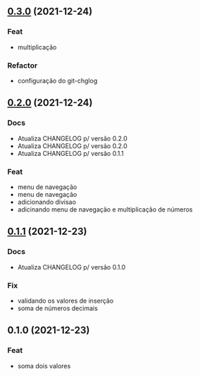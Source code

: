 
<a name="0.3.0"></a>
## [0.3.0](https://github.com/SamLucas/teste_git_chlog/compare/0.2.0...0.3.0) (2021-12-24)

### Feat

* multiplicação

### Refactor

* configuração do git-chglog


<a name="0.2.0"></a>
## [0.2.0](https://github.com/SamLucas/teste_git_chlog/compare/0.1.1...0.2.0) (2021-12-24)

### Docs

* Atualiza CHANGELOG p/ versão 0.2.0
* Atualiza CHANGELOG p/ versão 0.2.0
* Atualiza CHANGELOG p/ versão 0.1.1

### Feat

* menu de navegação
* menu de navegação
* adicionando divisao
* adicinando menu de navegação e multiplicação de números


<a name="0.1.1"></a>
## [0.1.1](https://github.com/SamLucas/teste_git_chlog/compare/0.1.0...0.1.1) (2021-12-23)

### Docs

* Atualiza CHANGELOG p/ versão 0.1.0

### Fix

* validando os valores de inserção
* soma de números decimais


<a name="0.1.0"></a>
## 0.1.0 (2021-12-23)

### Feat

* soma dois valores

